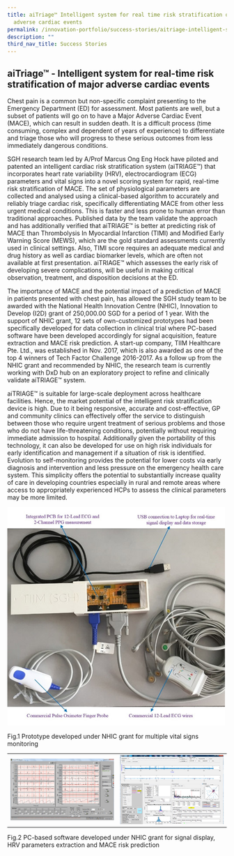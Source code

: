 ```yaml
---
title: aiTriage™ Intelligent system for real time risk stratification of major
  adverse cardiac events
permalink: /innovation-portfolio/success-stories/aitriage-intelligent-system/
description: ""
third_nav_title: Success Stories
---
```

aiTriage™ - Intelligent system for real-time risk stratification of major adverse cardiac events
------------------------------------------------------------------------------------------------

Chest pain is a common but non-specific complaint presenting to the Emergency Department (ED) for assessment. Most patients are well, but a subset of patients will go on to have a Major Adverse Cardiac Event (MACE), which can result in sudden death. It is a difficult process (time consuming, complex and dependent of years of experience) to differentiate and triage those who will progress to these serious outcomes from less immediately dangerous conditions.

SGH research team led by A/Prof Marcus Ong Eng Hock have piloted and patented an intelligent cardiac risk stratification system (aiTRIAGE™) that incorporates heart rate variability (HRV), electrocardiogram (ECG) parameters and vital signs into a novel scoring system for rapid, real-time risk stratification of MACE. The set of physiological parameters are collected and analysed using a clinical-based algorithm to accurately and reliably triage cardiac risk, specifically differentiating MACE from other less urgent medical conditions. This is faster and less prone to human error than traditional approaches. Published data by the team validate the approach and has additionally verified that aiTRIAGE™ is better at predicting risk of MACE than Thrombolysis In Myocardial Infarction (TIMI) and Modified Early Warning Score (MEWS), which are the gold standard assessments currently used in clinical settings. Also, TIMI score requires an adequate medical and drug history as well as cardiac biomarker levels, which are often not available at first presentation. aiTRIAGE™ which assesses the early risk of developing severe complications, will be useful in making critical observation, treatment, and disposition decisions at the ED.

The importance of MACE and the potential impact of a prediction of MACE in patients presented with chest pain, has allowed the SGH study team to be awarded with the National Health Innovation Centre (NHIC), Innovation to Develop (I2D) grant of 250,000.00 SGD for a period of 1 year. With the support of NHIC grant, 12 sets of own-customized prototypes had been specifically developed for data collection in clinical trial where PC-based software have been developed accordingly for signal acquisition, feature extraction and MACE risk prediction. A start-up company, TIIM Healthcare Pte. Ltd., was established in Nov. 2017, which is also awarded as one of the top 4 winners of Tech Factor Challenge 2016-2017. As a follow up from the NHIC grant and recommended by NHIC, the research team is currently working with DxD hub on an exploratory project to refine and clinically validate aiTRIAGE™ system.

aiTRIAGE™ is suitable for large-scale deployment across healthcare facilities. Hence, the market potential of the intelligent risk stratification device is high. Due to it being responsive, accurate and cost-effective, GP and community clinics can effectively offer the service to distinguish between those who require urgent treatment of serious problems and those who do not have life-threatening conditions, potentially without requiring immediate admission to hospital. Additionally given the portability of this technology, it can also be developed for use on high risk individuals for early identification and management if a situation of risk is identified. Evolution to self-monitoring provides the potential for lower costs via early diagnosis and intervention and less pressure on the emergency health care system. This simplicity offers the potential to substantially increase quality of care in developing countries especially in rural and remote areas where access to appropriately experienced HCPs to assess the clinical parameters may be more limited.

![](/images/Innovation%20Portfolio/Success%20Stories/AiTriage/success_aitriage1.jpg)

Fig.1 Prototype developed under NHIC grant for multiple vital signs monitoring

<table>
	<tbody>
		<tr>
			<td width="50%">
				<img src="/images/Innovation%20Portfolio/Success%20Stories/AiTriage/success_aitriage2.jpg">
			</td>
			<td width="50%">
				<img src="/images/Innovation%20Portfolio/Success%20Stories/AiTriage/success_aitriage3.jpg">
			</td>
		</tr>
	</tbody>
</table>

Fig.2 PC-based software developed under NHIC grant for signal display, HRV parameters extraction and MACE risk prediction
